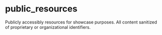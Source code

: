 # public_resources
Publicly accessibly resources for showcase purposes. All content sanitized of proprietary or organizational identifiers.
